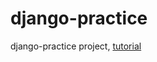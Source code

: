 # django-practice
django-practice project, [tutorial](https://docs.djangoproject.com/en/2.1/intro/)
